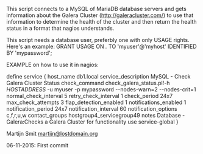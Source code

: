 This script connects to a MySQL of MariaDB database servers and gets information about the Galera Cluster (http://galeracluster.com/) to use that information to determine the health of the cluster and then return the health status in a format that nagios understands.

This script needs a database user, preferbly one with only USAGE rights. Here's an example:
    GRANT USAGE ON *.* TO 'myuser'@'myhost' IDENTIFIED BY 'mypassword';

EXAMPLE on how to use it in nagios:

define service {
        host_name db1.local
        service_description     MySQL - Check Galera Cluster Status
        check_command           check_galera_status.pl!-h $HOSTADDRESS$ -u myuser -p mypassword --nodes-warn=2 --nodes-crit=1
        normal_check_interval   5
        retry_check_interval    1
        check_period            24x7
        max_check_attempts      3
        flap_detection_enabled  1
        notifications_enabled   1
        notification_period     24x7
        notification_interval   60
        notification_options    c,f,r,u,w
        contact_groups  hostgroup4_servicegroup49
        notes   Database - Galera:Checks a Galera Cluster for functionality
        use     service-global
}

Martijn Smit <martijn@lostdomain.org>

06-11-2015: First commit